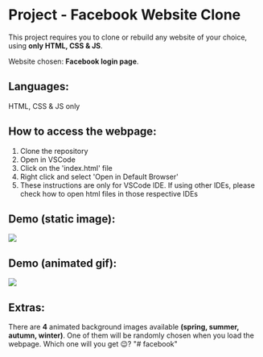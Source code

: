 # Project - Facebook Website Clone
This project requires you to clone or rebuild any website of your choice, using **only HTML, CSS & JS**.

Website chosen: **Facebook login page**.

## Languages:
HTML, CSS & JS only

## How to access the webpage:
1. Clone the repository
2. Open in VSCode
3. Click on the 'index.html' file
4. Right click and select 'Open in Default Browser'
5. These instructions are only for VSCode IDE. If using other IDEs, please check how to open html files in those respective IDEs

## Demo (static image):
<img src="https://github.com/melvincwng/facebook-clone/blob/master/images/fbclone.JPG"/>

## Demo (animated gif):
<img src="https://github.com/melvincwng/facebook-clone/blob/master/images/fbclone.gif" />

## Extras:
There are **4** animated background images available **(spring, summer, autumn, winter)**. One of them will be randomly chosen when you load the webpage. Which one will you get 😉?
"# facebook" 
